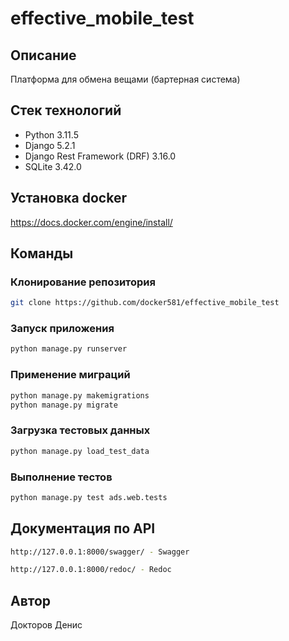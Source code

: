# effective_mobile_test

## Описание
Платформа для обмена вещами (бартерная система)

## Стек технологий
- Python 3.11.5
- Django 5.2.1
- Django Rest Framework (DRF) 3.16.0
- SQLite 3.42.0


## Установка docker
https://docs.docker.com/engine/install/

## Команды
### Клонирование репозитория
```bash
git clone https://github.com/docker581/effective_mobile_test
```

### Запуск приложения
```bash
python manage.py runserver
```

### Применение миграций
```bash
python manage.py makemigrations
python manage.py migrate
```

### Загрузка тестовых данных
```bash
python manage.py load_test_data
```

### Выполнение тестов
```bash
python manage.py test ads.web.tests
```

## Документация по API
```bash
http://127.0.0.1:8000/swagger/ - Swagger
```
```bash
http://127.0.0.1:8000/redoc/ - Redoc
```

## Автор
Докторов Денис

